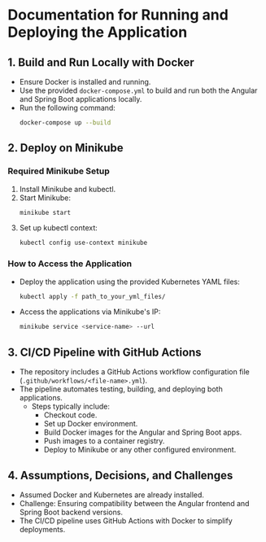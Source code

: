 # Documentation for Running and Deploying the Application

## 1. Build and Run Locally with Docker

- Ensure Docker is installed and running.
- Use the provided `docker-compose.yml` to build and run both the Angular and Spring Boot applications locally.
- Run the following command:
  ```bash
  docker-compose up --build
  ```

## 2. Deploy on Minikube

### Required Minikube Setup

1. Install Minikube and kubectl.
2. Start Minikube:
   ```bash
   minikube start
   ```
3. Set up kubectl context:
   ```bash
   kubectl config use-context minikube
   ```

### How to Access the Application

- Deploy the application using the provided Kubernetes YAML files:
  ```bash
  kubectl apply -f path_to_your_yml_files/
  ```
- Access the applications via Minikube's IP:
  ```bash
  minikube service <service-name> --url
  ```

## 3. CI/CD Pipeline with GitHub Actions

- The repository includes a GitHub Actions workflow configuration file (`.github/workflows/<file-name>.yml`).
- The pipeline automates testing, building, and deploying both applications.
  - Steps typically include:
    - Checkout code.
    - Set up Docker environment.
    - Build Docker images for the Angular and Spring Boot apps.
    - Push images to a container registry.
    - Deploy to Minikube or any other configured environment.

## 4. Assumptions, Decisions, and Challenges

- Assumed Docker and Kubernetes are already installed.
- Challenge: Ensuring compatibility between the Angular frontend and Spring Boot backend versions.
- The CI/CD pipeline uses GitHub Actions with Docker to simplify deployments.

